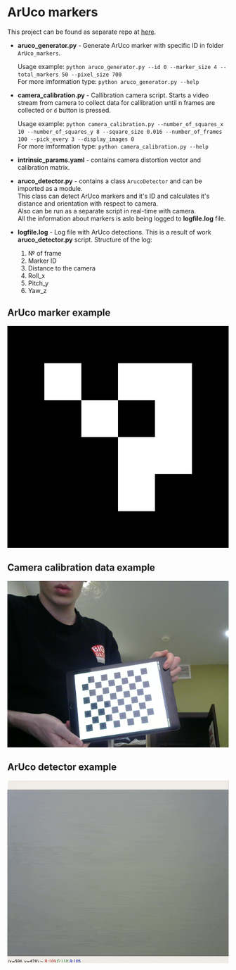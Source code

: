 # ArUco markers
This project can be found as separate repo at [here](https://github.com/4ku/ArUco-markers-python).

* __aruco_generator.py__ - Generate ArUco marker with specific ID in folder `ArUco_markers`.

  Usage example:  `python aruco_generator.py --id 0 --marker_size 4 --total_markers 50 --pixel_size 700`  
  For more imformation type: `python aruco_generator.py --help`  
  
* __camera_calibration.py__ - Callibration camera script. Starts a video stream from camera to collect
    data for callibration until n frames are collected or `d` button is pressed.
    
  Usage example:  `python camera_calibration.py --number_of_squares_x 10 --number_of_squares_y 8 --square_size 0.016 --number_of_frames 100 --pick_every 3 --display_images 0`  
  For more imformation type: `python camera_calibration.py --help` 

* __intrinsic_params.yaml__ - contains camera distortion vector and calibration matrix.

* __aruco_detector.py__ - contains a class `ArucoDetector` and can be imported as a module.  
  This class can detect ArUco markers and it's ID and calculates it's distance and orientation with respect to camera.  
  Also can be run as a separate script in real-time with camera.  
  All the information about markers is aslo being logged to __logfile.log__ file.

* __logfile.log__ - Log file with ArUco detections. This is a result of work __aruco_detector.py__ script. Structure of the log:

    1) № of frame
    2) Marker ID
    3) Distance to the camera
    4) Roll_x
    5) Pitch_y   
    6) Yaw_z

## ArUco marker example

![](ArUco_markers/ArUCo_example.png)  

## Camera calibration data example 
![](Calibration_dataset/example_frame.png)

## ArUco detector example 
![](demo.gif)